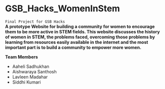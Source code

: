 # GSB_Hacks_WomenInStem</br>

`Final Project for GSB Hacks`</br>
**A prototype Website for building a community for women to encourage them to be more active in STEM fields.
 This website discusses the history of women in STEM, the problems faced, overcoming those problems by learning from resources easily available in the internet and the most important part is to build a community to empower more women.**</br>
 
 **Team Members**</br>
 - Aaheli Sadhukhan
 - Aishwaraya Santhosh
 - Lavleen Madahar
 - Siddhi Kumari
 
 
 
 
